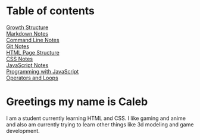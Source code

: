 # Table of contents
[Growth Structure](/reading-notes/README6)<br>
[Markdown Notes](/reading-notes/README2)<br>
[Command Line Notes](/reading-notes/README3)<br>
[Git Notes](/reading-notes/README4)<br>
[HTML Page Structure](/reading-note/README5)<br>
[CSS Notes](/reading-notes/README7)<br>
[JavaScript Notes](/reading-notes/README8)<br>
[Programming with JavaScript](/reading-notes/README9)<br>
[Operators and Loops](/reading-notes/README10)<br>

# Greetings my name is Caleb
I am a student currently learning HTML and CSS. I like gaming and anime and also am currently trying to learn other things like 3d modeling and game development.



